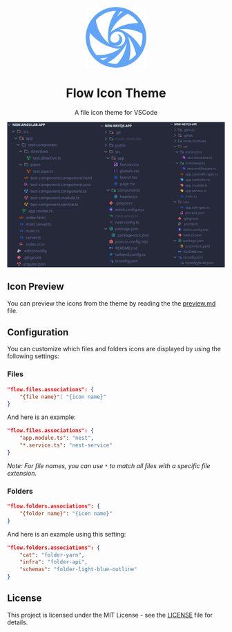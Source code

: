 <div align="center">

<img src="https://github.com/Pedroo-Nietoo/vscode-icon-theme/raw/main/flow.png" width="140" />

# Flow Icon Theme

A file icon theme for VSCode

![Preview of extension working](https://github.com/Pedroo-Nietoo/vscode-icon-theme/raw/main/preview.png)

</div>

## Icon Preview

You can preview the icons from the theme by reading the the [preview.md](./preview/preview.md) file.


## Configuration

You can customize which files and folders icons are displayed by using the following settings:

### Files

```json
"flow.files.associations": {
    "{file name}": "{icon name}"
}
```

And here is an example:

```json
"flow.files.associations": {
    "app.module.ts": "nest",
    "*.service.ts": "nest-service"
}
```

_Note: For file names, you can use `*` to match all files with a specific file extension._

### Folders

```json
"flow.folders.associations": {
    "{folder name}": "{icon name}"
}
```

And here is an example using this setting:

```json
"flow.folders.associations": {
    "cat": "folder-yarn",
    "infra": "folder-api",
    "schemas": "folder-light-blue-outline"
}
```

## License
This project is licensed under the MIT License - see the [LICENSE](https://github.com/Peroo-Nietoo/vscode-icon-theme/blob/main/LICENSE) file for details.

